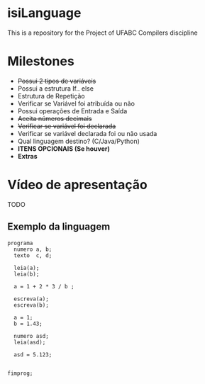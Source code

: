 # isiLanguage
This is a repository for the Project of UFABC Compilers discipline


# Milestones
- ~~Possui 2 tipos de variáveis~~
- Possui a estrutura If.. else
- Estrutura de Repetição
- Verificar se Variável foi atribuída ou não
- Possui operações de Entrada e Saída
- ~~Aceita números decimais~~
- ~~Verificar se variável foi declarada~~
- Verificar se variável declarada foi ou não usada
- Qual linguagem destino? (C/Java/Python)
- **ITENS OPCIONAIS (Se houver)**
- **Extras**


# Vídeo de apresentação
TODO


## Exemplo da linguagem
```
programa
  numero a, b;
  texto  c, d;

  leia(a);
  leia(b);
  
  a = 1 + 2 * 3 / b ;
  
  escreva(a);
  escreva(b);

  a = 1;
  b = 1.43;

  numero asd;
  leia(asd);

  asd = 5.123;


fimprog;
```
